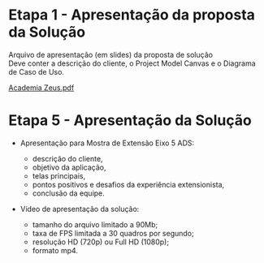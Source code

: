 # Etapa 1 - Apresentação da proposta da Solução
Arquivo de apresentação (em slides) da proposta de solução  
Deve conter a descrição do cliente, o Project Model Canvas e o Diagrama de Caso de Uso.

[Academia Zeus.pdf](https://github.com/user-attachments/files/22351099/Academia.Zeus.pdf)

# Etapa 5 - Apresentação da Solução
- Apresentação para Mostra de Extensão Eixo 5 ADS:
  * descrição do cliente,
  * objetivo da aplicação,
  * telas principais,
  * pontos positivos e desafios da experiência extensionista,
  * conclusão da equipe.
  
- Vídeo de apresentação da solução:
  * tamanho do arquivo limitado a 90Mb;
  * taxa de FPS limitada a 30 quadros por segundo;
  * resolução HD (720p) ou Full HD (1080p);
  * formato mp4.

